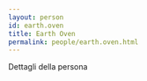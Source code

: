 ```yaml
---
layout: person
id: earth.oven
title: Earth Oven
permalink: people/earth.oven.html
---
```


Dettagli della persona